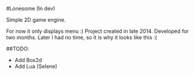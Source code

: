 #Lonesome (In dev)

Simple 2D game engine.

For now it only displays menu :)
Project created in late 2014. Developed for two months. Later I had no time, so
it is why it looks like this :(


##TODO:

- Add Box2d
- Add Lua (Selene)
